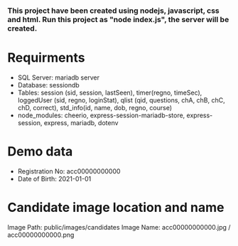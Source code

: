 ### This project have been created using nodejs, javascript, css and html. Run this project as "node index.js", the server will be created.

# Requirments

* SQL Server: mariadb server
* Database:   sessiondb
* Tables:     session (sid, session, lastSeen), timer(regno, timeSec), loggedUser (sid, regno, loginStat), qlist (qid, questions, chA, chB, chC, chD, correct), std_info(id, name, dob, regno, course)
* node_modules:   cheerio, express-session-mariadb-store, express-session, express, mariadb, dotenv

# Demo data

* Registration No:    acc00000000000
* Date of Birth:      2021-01-01

# Candidate image location and name

Image Path: public/images/candidates
Image Name: acc00000000000.jpg / acc00000000000.png